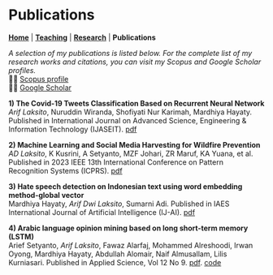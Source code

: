 # Publications
**[Home](/)** | **[Teaching](/teach)** | **[Research](/research)** | **Publications**

*A selection of my publications is listed below. For the complete list of my research works and citations, you can visit my Scopus and Google Scholar profiles.<br />* 
👨‍🎓 [Scopus profile](https://www.scopus.com/authid/detail.uri?authorId=57200217326) <br /> 
👨‍🎓 [Google Scholar](https://scholar.google.com/citations?user=9zhrw7YAAAAJ&hl=en&oi=ao)

**1) The Covid-19 Tweets Classification Based on Recurrent Neural Network**<br />
*Arif Laksito*, Nuruddin Wiranda, Shofiyati Nur Karimah, Mardhiya Hayaty. Published in
International Journal on Advanced Science, Engineering & Information Technology (IJASEIT). [pdf](https://ijaseit.insightsociety.org/index.php/ijaseit/article/view/18832)

**2) Machine Learning and Social Media Harvesting for Wildfire Prevention**<br />
*AD Laksito*, K Kusrini, A Setyanto, MZF Johari, ZR Maruf, KA Yuana, et al. Published in 2023 IEEE 13th International Conference on Pattern Recognition Systems (ICPRS). [pdf](https://ieeexplore.ieee.org/abstract/document/10179001)

**3) Hate speech detection on Indonesian text using word embedding method-global vector**<br />
Mardhiya Hayaty, *Arif Dwi Laksito*, Sumarni Adi. Published in IAES International Journal of Artificial Intelligence (IJ-AI). [pdf](https://ijai.iaescore.com/index.php/IJAI/article/view/22391)

**4) Arabic language opinion mining based on long short-term memory (LSTM)**<br />
Arief Setyanto, *Arif Laksito*, Fawaz Alarfaj, Mohammed Alreshoodi, Irwan Oyong, Mardhiya Hayaty, Abdullah Alomair, Naif Almusallam, Lilis Kurniasari. Published in
Applied Science, Vol 12 No 9. [pdf](https://www.mdpi.com/2076-3417/12/9/4140). [code](https://github.com/ariflaksito/arabic-sentiment-lstm)
